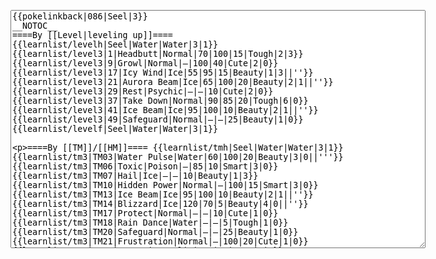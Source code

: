 </p><textarea readonly="" accesskey="," id="wpTextbox1" cols="80" rows="25" style="" class="mw-editfont-monospace" lang="en" dir="ltr" name="wpTextbox1">{{pokelinkback|086|Seel|3}}
__NOTOC__
====By [[Level|leveling up]]====
{{learnlist/levelh|Seel|Water|Water|3|1}}
{{learnlist/level3|1|Headbutt|Normal|70|100|15|Tough|2|3}}
{{learnlist/level3|9|Growl|Normal|—|100|40|Cute|2|0}}
{{learnlist/level3|17|Icy Wind|Ice|55|95|15|Beauty|1|3||''}}
{{learnlist/level3|21|Aurora Beam|Ice|65|100|20|Beauty|2|1||''}}
{{learnlist/level3|29|Rest|Psychic|—|—|10|Cute|2|0}}
{{learnlist/level3|37|Take Down|Normal|90|85|20|Tough|6|0}}
{{learnlist/level3|41|Ice Beam|Ice|95|100|10|Beauty|2|1||''}}
{{learnlist/level3|49|Safeguard|Normal|—|—|25|Beauty|1|0}}
{{learnlist/levelf|Seel|Water|Water|3|1}}

====By [[TM]]/[[HM]]====
{{learnlist/tmh|Seel|Water|Water|3|1}}
{{learnlist/tm3|TM03|Water Pulse|Water|60|100|20|Beauty|3|0||'''}}
{{learnlist/tm3|TM06|Toxic|Poison|—|85|10|Smart|3|0}}
{{learnlist/tm3|TM07|Hail|Ice|—|—|10|Beauty|1|3}}
{{learnlist/tm3|TM10|Hidden Power|Normal|—|100|15|Smart|3|0}}
{{learnlist/tm3|TM13|Ice Beam|Ice|95|100|10|Beauty|2|1||''}}
{{learnlist/tm3|TM14|Blizzard|Ice|120|70|5|Beauty|4|0||''}}
{{learnlist/tm3|TM17|Protect|Normal|—|—|10|Cute|1|0}}
{{learnlist/tm3|TM18|Rain Dance|Water|—|—|5|Tough|1|0}}
{{learnlist/tm3|TM20|Safeguard|Normal|—|—|25|Beauty|1|0}}
{{learnlist/tm3|TM21|Frustration|Normal|—|100|20|Cute|1|0}}
{{learnlist/tm3|TM27|Return|Normal|—|100|20|Cute|1|0}}
{{learnlist/tm3|TM32|Double Team|Normal|—|—|15|Cool|2|0}}
{{learnlist/tm3|TM42|Facade|Normal|70|100|20|Cute|2|0}}
{{learnlist/tm3|TM43|Secret Power|Normal|70|100|20|Smart|1|0}}
{{learnlist/tm3|TM44|Rest|Psychic|—|—|10|Cute|2|0}}
{{learnlist/tm3|TM45|Attract|Normal|—|100|15|Cute|2|0}}
{{learnlist/tm3|TM46|Thief|Dark|40|100|10|Tough|1|0}}
{{learnlist/tm3|HM03|Surf|Water|95|100|15|Beauty|3|0||'''}}
{{learnlist/tm3|HM07|Waterfall|Water|80|100|15|Tough|2|0||'''}}
{{learnlist/tm3|HM08|Dive|Water|60|100|10|Beauty|2|0||'''}}
{{learnlist/tmf|Seel|Water|Water|3|1}}

====By {{pkmn|breeding}}====
{{learnlist/breedh|Seel|Water|Water|3|1}}
{{learnlist/breed3|{{MSP/3|054|Psyduck}}{{MSP/3|055|Golduck}}{{MSP/3|079|Slowpoke}}{{MSP/3|080|Slowbro}}{{MSP/3|199|Slowking}}|Disable|Normal|—|55|20|Smart|2|0}}
{{learnlist/breed3|{{MSP/3|287|Slakoth}}{{MSP/3|288|Vigoroth}}{{MSP/3|289|Slaking}}{{MSP/3|363|Spheal}}{{MSP/3|364|Sealeo}}{{MSP/3|365|Walrein}}|Encore|Normal|—|100|5|Cute|2|0}}
{{learnlist/breed3|{{MSP/3|052|Meowth}}{{MSP/3|053|Persian}}{{MSP/3|271|Lombre}}{{MSP/3|274|Nuzleaf}}|Fake Out|Normal|40|100|10|Cute|2|1}}
{{learnlist/breed3|{{MSP/3|032|Nidoran♂}}{{MSP/3|033|Nidorino}}{{MSP/3|111|Rhyhorn}}{{MSP/3|112|Rhydon}}|Horn Drill|Normal|—|30|5|Cool|2|1}}
{{learnlist/breed3|{{MSP/3|222|Corsola}}|Icicle Spear|Ice|10|100|30|Beauty|2|1|*|''}}
{{learnlist/breed3|{{MSP/3|209|Snubbull}}{{MSP/3|210|Granbull}}{{MSP/3|216|Teddiursa}}{{MSP/3|217|Ursaring}}{{MSP/3|336|Seviper}}{{MSP/3|352|Kecleon}}|Lick|Ghost|20|100|30|Tough|1|4}}
{{learnlist/breed3|{{MSP/3|131|Lapras}}{{MSP/3|186|Politoed}}{{MSP/3|359|Absol}}|Perish Song|Normal|—|—|5|Beauty|2|1}}
{{learnlist/breed3|{{MSP/3|025|Pikachu}}{{MSP/3|147|Dratini}}{{MSP/3|148|Dragonair}}{{MSP/3|149|Dragonite}}{{MSP/3|161|Sentret}}{{MSP/3|162|Furret}}&lt;br>{{MSP/3|183|Marill}}{{MSP/3|194|Wooper}}{{MSP/3|195|Quagsire}}|Slam|Normal|80|75|20|Tough|2|1}}
{{learnlist/breedf|Seel|Water|Water|3|1}}

====By [[Move Tutor|tutoring]]====
{{learnlist/tutorh|Seel|Water|Water|3|1}}
{{learnlist/tutor3|Body Slam|Normal|85|100|15|Tough|1|4|||yes|yes|yes}}
{{learnlist/tutor3|Double-Edge|Normal|120|100|15|Tough|6|0|||yes|yes|yes}}
{{learnlist/tutor3|Endure|Normal|—|—|10|Tough|2|0|||no|yes|no}}
{{learnlist/tutor3|Icy Wind|Ice|55|95|15|Beauty|1|3||''|no|yes|yes}}
{{learnlist/tutor3|Mimic|Normal|—|—|10|Cute|1|0|||yes|yes|yes}}
{{learnlist/tutor3|Sleep Talk|Normal|—|—|10|Cute|3|0|||no|yes|no}}
{{learnlist/tutor3|Snore|Normal|40|100|15|Cute|4|0|||no|yes|no}}
{{learnlist/tutor3|Substitute|Normal|—|—|10|Smart|2|0|||yes|yes|yes}}
{{learnlist/tutor3|Swagger|Normal|—|90|15|Cute|2|0|||no|yes|yes}}
{{learnlist/tutorf|Seel|Water|Water|3|1}}

====Special moves====
{{Shadow moves|086|23|Shadow Mist|Shadow Wave|—|—|Helping Hand|Normal|Surf|Water|Safeguard|Normal|Ice Beam|Ice|XD|water|water}}

[[it:Seel/Mosse apprese in terza generazione]]
[[zh:小海狮/第三世代招式表]]

